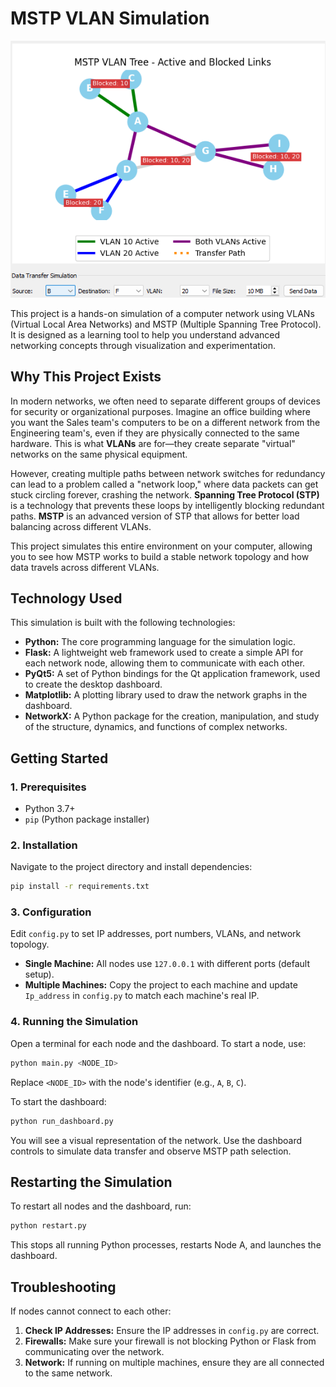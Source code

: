 # MSTP VLAN Simulation

<div align="center">
  <img src="image/graph.png" alt="Network Graph" />
</div>

This project is a hands-on simulation of a computer network using VLANs (Virtual Local Area Networks) and MSTP (Multiple Spanning Tree Protocol). It is designed as a learning tool to help you understand advanced networking concepts through visualization and experimentation.

## Why This Project Exists

In modern networks, we often need to separate different groups of devices for security or organizational purposes. Imagine an office building where you want the Sales team's computers to be on a different network from the Engineering team's, even if they are physically connected to the same hardware. This is what **VLANs** are for—they create separate "virtual" networks on the same physical equipment.

However, creating multiple paths between network switches for redundancy can lead to a problem called a "network loop," where data packets can get stuck circling forever, crashing the network. **Spanning Tree Protocol (STP)** is a technology that prevents these loops by intelligently blocking redundant paths. **MSTP** is an advanced version of STP that allows for better load balancing across different VLANs.

This project simulates this entire environment on your computer, allowing you to see how MSTP works to build a stable network topology and how data travels across different VLANs.

## Technology Used

This simulation is built with the following technologies:

- **Python:** The core programming language for the simulation logic.
- **Flask:** A lightweight web framework used to create a simple API for each network node, allowing them to communicate with each other.
- **PyQt5:** A set of Python bindings for the Qt application framework, used to create the desktop dashboard.
- **Matplotlib:** A plotting library used to draw the network graphs in the dashboard.
- **NetworkX:** A Python package for the creation, manipulation, and study of the structure, dynamics, and functions of complex networks.


## Getting Started

### 1. Prerequisites

- Python 3.7+
- `pip` (Python package installer)

### 2. Installation

Navigate to the project directory and install dependencies:

```bash
pip install -r requirements.txt
```

### 3. Configuration

Edit `config.py` to set IP addresses, port numbers, VLANs, and network topology.

- **Single Machine:** All nodes use `127.0.0.1` with different ports (default setup).
- **Multiple Machines:** Copy the project to each machine and update `Ip_address` in `config.py` to match each machine's real IP.

### 4. Running the Simulation

Open a terminal for each node and the dashboard. To start a node, use:

```bash
python main.py <NODE_ID>
```

Replace `<NODE_ID>` with the node's identifier (e.g., `A`, `B`, `C`).

To start the dashboard:

```bash
python run_dashboard.py
```

You will see a visual representation of the network. Use the dashboard controls to simulate data transfer and observe MSTP path selection.


## Restarting the Simulation

To restart all nodes and the dashboard, run:

```bash
python restart.py
```

This stops all running Python processes, restarts Node A, and launches the dashboard.


## Troubleshooting

If nodes cannot connect to each other:

1. **Check IP Addresses:** Ensure the IP addresses in `config.py` are correct.
2. **Firewalls:** Make sure your firewall is not blocking Python or Flask from communicating over the network.
3. **Network:** If running on multiple machines, ensure they are all connected to the same network.
